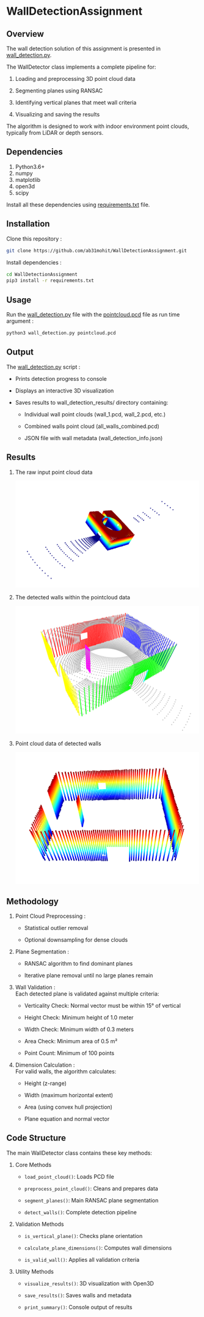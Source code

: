 # WallDetectionAssignment

## Overview    
The wall detection solution of this assignment is presented in [wall_detection.py](wall_detection.py).      

The WallDetector class implements a complete pipeline for:     
1. Loading and preprocessing 3D point cloud data

2. Segmenting planes using RANSAC

3. Identifying vertical planes that meet wall criteria

4. Visualizing and saving the results     

The algorithm is designed to work with indoor environment point clouds, typically from LiDAR or depth sensors.    

## Dependencies    
1. Python3.6+
2. numpy
3. matplotlib
4. open3d
5. scipy      

Install all these dependencies using [requirements.txt](requirements.txt) file.     

## Installation     
Clone this repository :   
```bash
git clone https://github.com/ab31mohit/WallDetectionAssignment.git
```     

Install dependencies :    
```bash
cd WallDetectionAssignment
pip3 install -r requirements.txt
```     

## Usage    
Run the [wall_detection.py](wall_detection.py) file with the [pointcloud.pcd](pointcloud.pcd) file as run time argument :   

```bash
python3 wall_detection.py pointcloud.pcd
```   

## Output 
The [wall_detection.py](wall_detection.py) script :

- Prints detection progress to console

- Displays an interactive 3D visualization

- Saves results to wall_detection_results/ directory containing:

    - Individual wall point clouds (wall_1.pcd, wall_2.pcd, etc.)

    - Combined walls point cloud (all_walls_combined.pcd)

    - JSON file with wall metadata (wall_detection_info.json)

## Results  

1.  The raw input point cloud data
    <div align="center">
      <img src="input_point_cloud.png" alt="Raw input point cloud data" />
    </div>     

2.  The detected walls within the pointcloud data    
    <div align="center">
      <img src="wall_detection_results/wall_detection_result.png" alt="Detected walls within point cloud" />
    </div>     

3. Point cloud data of detected walls    
    <div align="center">
      <img src="wall_detection_results/all_walls_combined.png" alt="Point cloud data of detected walls" />
    </div>    

## Methodology 

1. Point Cloud Preprocessing :
    - Statistical outlier removal

    - Optional downsampling for dense clouds

2. Plane Segmentation :
    - RANSAC algorithm to find dominant planes

    - Iterative plane removal until no large planes remain

3. Wall Validation :     
Each detected plane is validated against multiple criteria:

    - Verticality Check: Normal vector must be within 15° of vertical

    - Height Check: Minimum height of 1.0 meter

    - Width Check: Minimum width of 0.3 meters

    - Area Check: Minimum area of 0.5 m²

    - Point Count: Minimum of 100 points

4. Dimension Calculation :     
For valid walls, the algorithm calculates:

    - Height (z-range)

    - Width (maximum horizontal extent)

    - Area (using convex hull projection)

    - Plane equation and normal vector     

## Code Structure

The main WallDetector class contains these key methods:

1. Core Methods
    - `load_point_cloud()`: Loads PCD file

    - `preprocess_point_cloud()`: Cleans and prepares data

    - `segment_planes()`: Main RANSAC plane segmentation

    - `detect_walls()`: Complete detection pipeline

2. Validation Methods
    - `is_vertical_plane()`: Checks plane orientation

    - `calculate_plane_dimensions()`: Computes wall dimensions

    - `is_valid_wall()`: Applies all validation criteria

3. Utility Methods
    - `visualize_results()`: 3D visualization with Open3D

    - `save_results()`: Saves walls and metadata

    - `print_summary()`: Console output of results